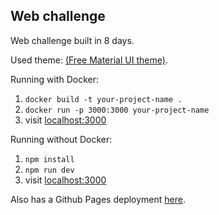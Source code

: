 ## Web challenge

Web challenge built in 8 days.

Used theme: [(Free Material UI theme)](https://github.com/minimal-ui-kit/material-kit-react).

Running with Docker:
1. `docker build -t your-project-name .`
2. `docker run -p 3000:3000 your-project-name`
3. visit [localhost:3000](http://localhost:3000)

Running without Docker:
1. `npm install`
2. `npm run dev`
3. visit [localhost:3000](http://localhost:3000)

Also has a Github Pages deployment [here](https://alenci.github.io/Web-challenge/).
